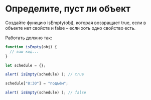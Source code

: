 # Определите, пуст ли объект

Создайте функцию isEmpty(obj), которая возвращает true,
если в объекте нет свойств и false – если хоть одно свойство есть.

Работать должно так:
```js
function isEmpty(obj) {
  // ваш код...
}

let schedule = {};

alert( isEmpty(schedule) ); // true

schedule["8:30"] = "подъём";

alert( isEmpty(schedule) ); // false
```
